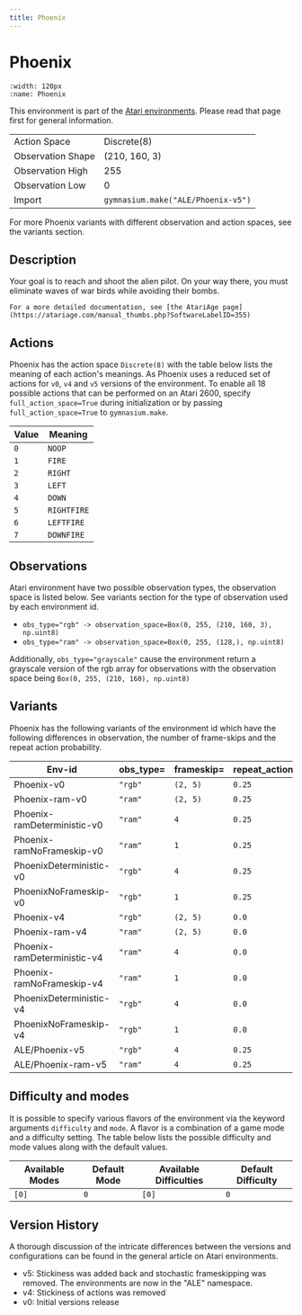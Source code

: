 ```yaml
---
title: Phoenix
---
```


# Phoenix

```{figure} ../../_static/videos/atari/phoenix.gif
:width: 120px
:name: Phoenix
```

This environment is part of the <a href='..'>Atari environments</a>. Please read that page first for general information.

|   |   |
|---|---|
| Action Space | Discrete(8) |
| Observation Shape | (210, 160, 3) |
| Observation High | 255 |
| Observation Low | 0  |
| Import | `gymnasium.make("ALE/Phoenix-v5")` |

For more Phoenix variants with different observation and action spaces, see the variants section.

## Description

Your goal is to reach and shoot the alien pilot. On your way there, you must eliminate waves of war birds while avoiding their bombs.

    For a more detailed documentation, see [the AtariAge page](https://atariage.com/manual_thumbs.php?SoftwareLabelID=355)

## Actions

Phoenix has the action space `Discrete(8)` with the table below lists the meaning of each action's meanings.
As Phoenix uses a reduced set of actions for `v0`, `v4` and `v5` versions of the environment.
To enable all 18 possible actions that can be performed on an Atari 2600, specify `full_action_space=True` during
initialization or by passing `full_action_space=True` to `gymnasium.make`.

| Value   | Meaning     |
|---------|-------------|
| `0`     | `NOOP`      |
| `1`     | `FIRE`      |
| `2`     | `RIGHT`     |
| `3`     | `LEFT`      |
| `4`     | `DOWN`      |
| `5`     | `RIGHTFIRE` |
| `6`     | `LEFTFIRE`  |
| `7`     | `DOWNFIRE`  |

## Observations

Atari environment have two possible observation types, the observation space is listed below.
See variants section for the type of observation used by each environment id.

- `obs_type="rgb" -> observation_space=Box(0, 255, (210, 160, 3), np.uint8)`
- `obs_type="ram" -> observation_space=Box(0, 255, (128,), np.uint8)`

Additionally, `obs_type="grayscale"` cause the environment return a grayscale version of the rgb array for observations with the observation space being `Box(0, 255, (210, 160), np.uint8)`

## Variants

Phoenix has the following variants of the environment id which have the following differences in observation,
the number of frame-skips and the repeat action probability.

| Env-id                      | obs_type=   | frameskip=   | repeat_action_probability=   |
|-----------------------------|-------------|--------------|------------------------------|
| Phoenix-v0                  | `"rgb"`     | `(2, 5)`     | `0.25`                       |
| Phoenix-ram-v0              | `"ram"`     | `(2, 5)`     | `0.25`                       |
| Phoenix-ramDeterministic-v0 | `"ram"`     | `4`          | `0.25`                       |
| Phoenix-ramNoFrameskip-v0   | `"ram"`     | `1`          | `0.25`                       |
| PhoenixDeterministic-v0     | `"rgb"`     | `4`          | `0.25`                       |
| PhoenixNoFrameskip-v0       | `"rgb"`     | `1`          | `0.25`                       |
| Phoenix-v4                  | `"rgb"`     | `(2, 5)`     | `0.0`                        |
| Phoenix-ram-v4              | `"ram"`     | `(2, 5)`     | `0.0`                        |
| Phoenix-ramDeterministic-v4 | `"ram"`     | `4`          | `0.0`                        |
| Phoenix-ramNoFrameskip-v4   | `"ram"`     | `1`          | `0.0`                        |
| PhoenixDeterministic-v4     | `"rgb"`     | `4`          | `0.0`                        |
| PhoenixNoFrameskip-v4       | `"rgb"`     | `1`          | `0.0`                        |
| ALE/Phoenix-v5              | `"rgb"`     | `4`          | `0.25`                       |
| ALE/Phoenix-ram-v5          | `"ram"`     | `4`          | `0.25`                       |

## Difficulty and modes

It is possible to specify various flavors of the environment via the keyword arguments `difficulty` and `mode`.
A flavor is a combination of a game mode and a difficulty setting. The table below lists the possible difficulty and mode values
along with the default values.

| Available Modes   | Default Mode   | Available Difficulties   | Default Difficulty   |
|-------------------|----------------|--------------------------|----------------------|
| `[0]`             | `0`            | `[0]`                    | `0`                  |

## Version History

A thorough discussion of the intricate differences between the versions and configurations can be found in the general article on Atari environments.

* v5: Stickiness was added back and stochastic frameskipping was removed. The environments are now in the "ALE" namespace.
* v4: Stickiness of actions was removed
* v0: Initial versions release
